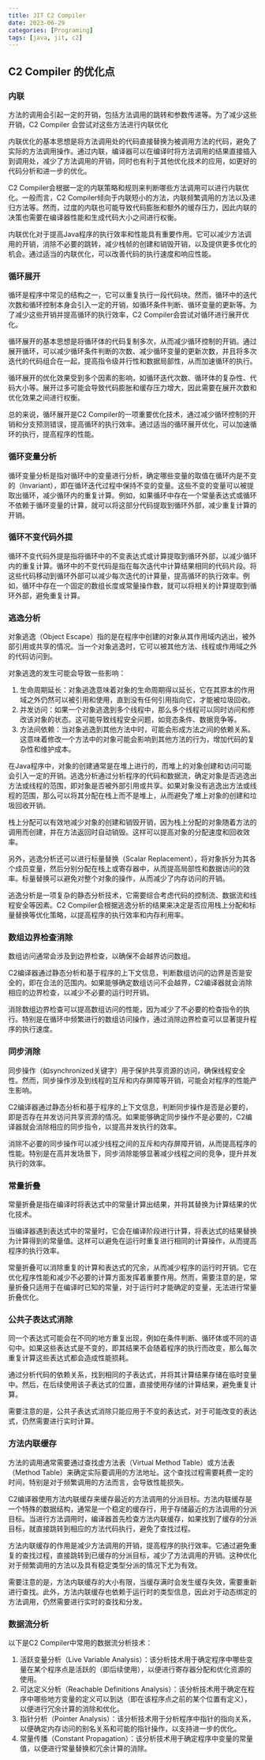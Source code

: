 ```yaml
---
title: JIT C2 Compiler
date: 2023-06-29
categories: [Programing]
tags: [java, jit, c2]
---
```


## C2 Compiler 的优化点


### 内联

方法的调用会引起一定的开销，包括方法调用的跳转和参数传递等。为了减少这些开销，C2 Compiler 会尝试对这些方法进行内联优化

内联优化的基本思想是将方法调用处的代码直接替换为被调用方法的代码，避免了实际的方法调用操作。通过内联，编译器可以在编译时将方法调用的结果直接插入到调用处，减少了方法调用的开销，同时也有利于其他优化技术的应用，如更好的代码分析和进一步的优化。

C2 Compiler会根据一定的内联策略和规则来判断哪些方法调用可以进行内联优化。一般而言，C2 Compiler倾向于内联短小的方法，内联频繁调用的方法以及递归方法等。然而，过度的内联也可能导致代码膨胀和额外的缓存压力，因此内联的决策也需要在编译器性能和生成代码大小之间进行权衡。

内联优化对于提高Java程序的执行效率和性能具有重要作用。它可以减少方法调用的开销，消除不必要的跳转，减少栈帧的创建和销毁开销，以及提供更多优化的机会。通过适当的内联优化，可以改善代码的执行速度和响应性能。


### 循环展开

循环是程序中常见的结构之一，它可以重复执行一段代码块。然而，循环中的迭代次数和循环控制本身会引入一定的开销，如循环条件判断、循环变量的更新等。为了减少这些开销并提高循环的执行效率，C2 Compiler会尝试对循环进行展开优化。

循环展开的基本思想是将循环体的代码复制多次，从而减少循环控制的开销。通过展开循环，可以减少循环条件判断的次数、减少循环变量的更新次数，并且将多次迭代的代码组合在一起，提高指令级并行性和数据局部性，从而加速循环的执行。

循环展开的优化效果受到多个因素的影响，如循环迭代次数、循环体的复杂性、代码大小等。展开过多可能会导致代码膨胀和缓存压力增大，因此需要在展开次数和优化效果之间进行权衡。

总的来说，循环展开是C2 Compiler的一项重要优化技术，通过减少循环控制的开销和分支预测错误，提高循环的执行效率。通过适当的循环展开优化，可以加速循环的执行，提高程序的性能。


### 循环变量分析

循环变量分析是指对循环中的变量进行分析，确定哪些变量的取值在循环内是不变的（Invariant），即在循环迭代过程中保持不变的变量。这些不变的变量可以被提取出循环，减少循环内的重复计算。例如，如果循环中存在一个常量表达式或循环不依赖于循环变量的计算，就可以将这部分代码提取到循环外部，减少重复计算的开销。

### 循环不变代码外提

循环不变代码外提是指将循环中的不变表达式或计算提取到循环外部，以减少循环内的重复计算。循环中的不变代码是指在每次迭代中计算结果相同的代码片段。将这些代码移动到循环外部可以减少每次迭代的计算量，提高循环的执行效率。例如，循环中存在一个固定的数组长度或常量操作数，就可以将相关的计算提取到循环外部，避免重复计算。


### 逃逸分析

对象逃逸（Object Escape）指的是在程序中创建的对象从其作用域内逃出，被外部引用或共享的情况。当一个对象逃逸时，它可以被其他方法、线程或作用域之外的代码访问到。

对象逃逸的发生可能会导致一些影响：

1. 生命周期延长：对象逃逸意味着对象的生命周期得以延长，它在其原本的作用域之外仍然可以被引用和使用，直到没有任何引用指向它，才能被垃圾回收。
2. 并发访问：如果一个对象逃逸到多个线程中，那么多个线程可以同时访问和修改该对象的状态。这可能导致线程安全问题，如竞态条件、数据竞争等。
3. 方法间依赖：当对象逃逸到其他方法中时，可能会形成方法之间的依赖关系。这意味着修改一个方法中的对象可能会影响到其他方法的行为，增加代码的复杂性和维护成本。

在Java程序中，对象的创建通常是在堆上进行的，而堆上的对象创建和访问可能会引入一定的开销。逃逸分析通过分析程序的代码和数据流，确定对象是否逃逸出方法或线程的范围，即对象是否被外部引用或共享。如果对象没有逃逸出方法或线程的范围，那么可以将其分配在栈上而不是堆上，从而避免了堆上对象的创建和垃圾回收开销。

栈上分配可以有效地减少对象的创建和销毁开销，因为栈上分配的对象随着方法的调用而创建，并在方法返回时自动销毁。这样可以提高对象的分配速度和回收效率。

另外，逃逸分析还可以进行标量替换（Scalar Replacement），将对象拆分为其各个成员变量，然后分别分配在栈上或寄存器中，从而提高局部性和数据访问的效率。标量替换可以避免对整个对象的操作，从而减少了内存访问的开销。

逃逸分析是一项复杂的静态分析技术，它需要综合考虑代码的控制流、数据流和线程安全等因素。C2 Compiler会根据逃逸分析的结果来决定是否应用栈上分配和标量替换等优化策略，以提高程序的执行效率和内存利用率。

### 数组边界检查消除

数组访问通常会涉及到边界检查，以确保不会越界访问数组。

C2编译器通过静态分析和基于程序的上下文信息，判断数组访问的边界是否是安全的，即在合法的范围内。如果能够确定数组访问不会越界，C2编译器就会消除相应的边界检查，以减少不必要的运行时开销。

消除数组边界检查可以提高数组访问的性能，因为减少了不必要的检查指令的执行。特别是在循环中频繁进行的数组访问操作，通过消除边界检查可以显著提升程序的执行速度。

### 同步消除

同步操作（如synchronized关键字）用于保护共享资源的访问，确保线程安全性。然而，同步操作涉及到线程的互斥和内存屏障等开销，可能会对程序的性能产生影响。

C2编译器通过静态分析和基于程序的上下文信息，判断同步操作是否是必要的，即是否存在并发访问共享资源的情况。如果能够确定同步操作不是必要的，C2编译器就会消除相应的同步指令，以提高并发执行的效率。

消除不必要的同步操作可以减少线程之间的互斥和内存屏障开销，从而提高程序的性能。特别是在高并发场景下，同步消除能够显著减少线程之间的竞争，提升并发执行的效率。


### 常量折叠

常量折叠是指在编译时将表达式中的常量计算出结果，并将其替换为计算结果的优化技术。

当编译器遇到表达式中的常量时，它会在编译阶段进行计算，将表达式的结果替换为计算得到的常量值。这样可以避免在运行时重复进行相同的计算操作，从而提高程序的执行效率。

常量折叠可以消除重复的计算和表达式的冗余，从而减少程序的运行时开销。它在优化程序性能和减少不必要的计算方面发挥着重要作用。然而，需要注意的是，常量折叠只适用于在编译时已知的常量，对于运行时才能确定的变量，无法进行常量折叠优化。

### 公共子表达式消除

同一个表达式可能会在不同的地方重复出现，例如在条件判断、循环体或不同的语句中。如果这些表达式是不变的，即其结果不会随着程序的执行而改变，那么每次重复计算这些表达式都会造成性能损耗。

通过分析代码的依赖关系，找到相同的子表达式，并将其计算结果存储在临时变量中。然后，在后续使用该子表达式的位置，直接使用存储的计算结果，避免重复计算。

需要注意的是，公共子表达式消除只能应用于不变的表达式，对于可能改变的表达式，仍然需要进行实时计算。


### 方法内联缓存

方法的调用通常需要通过查找虚方法表（Virtual Method Table）或方法表（Method Table）来确定实际要调用的方法地址。这个查找过程需要耗费一定的时间，特别是对于频繁调用的方法而言，会导致性能损失。

C2编译器使用方法内联缓存来缓存最近的方法调用的分派目标。方法内联缓存是一个特殊的数据结构，通常是一个稳定的缓存行，用于存储最近的方法调用的分派目标。当进行方法调用时，编译器首先检查方法内联缓存，如果找到了缓存的分派目标，就直接跳转到相应的方法代码执行，避免了查找过程。

方法内联缓存的作用是减少方法调用的开销，提高程序的执行效率。它通过避免重复的查找过程，直接跳转到已缓存的分派目标，减少了方法调用的开销。这种优化对于频繁调用的方法以及具有稳定类型分派的情况下尤为有效。

需要注意的是，方法内联缓存的大小有限，当缓存满时会发生缓存失效，需要重新进行查找。此外，方法内联缓存也依赖于运行时的类型信息，因此对于动态绑定的方法调用，仍然需要进行实时的查找和分发。


### 数据流分析

以下是C2 Compiler中常用的数据流分析技术：

1. 活跃变量分析（Live Variable Analysis）：该分析技术用于确定程序中哪些变量在某个程序点是活跃的（即后续使用），以便进行寄存器分配和优化资源的使用。
2. 可达定义分析（Reachable Definitions Analysis）：该分析技术用于确定在程序中哪些地方变量的定义可以到达（即在该程序点之前的某个位置有定义），以便进行冗余计算的消除和优化。
3. 指针分析（Pointer Analysis）：该分析技术用于分析程序中指针的指向关系，以便确定内存访问的别名关系和可能的指针操作，以支持进一步的优化。
4. 常量传播（Constant Propagation）：该分析技术用于确定程序中变量的常量值，以便进行常量替换和冗余计算的消除。